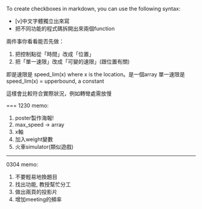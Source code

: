 To create checkboxes in markdown, you can use the following syntax:
- [v]中文字體獨立出來寫
- 把不同功能的程式碼拆開出來兩個function

兩件事你看看能否先做：
1. 把控制點從「時間」改成「位置」
2. 把「單一速限」改成「可變的速限」(跟位置有關)

即是速限是 speed_lim(x) where x is the location。是一個array
單一速限是  speed_lim(x) = upperbound, a constant 

這樣會比較符合實際狀況，例如轉彎處需放慢

===
1230 memo:
1. poster製作海報!
2. max_speed -> array
3. x軸
4. 加入weight變數
5. 火車simulator(類似遊戲)


---
0304 memo:
1. 不要輕易地換題目
2. 找出功能, 教授幫忙分工
3. 做出兩頁的投影片
4. 增加meeting的頻率